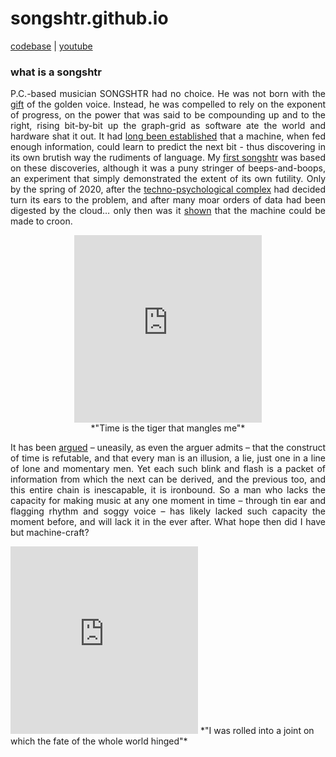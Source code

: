 # songshtr.github.io
<a href="https://github.com/songeater">codebase</a> | 
<a href= "https://www.youtube.com/channel/UCVRpMo19NwYKloFhnw6QzMg">youtube</a>

### what is a songshtr

<p style="text-align: justify">P.C.-based musician SONGSHTR had no choice.  He was not born with the <a href= "https://www.lyricsfreak.com/l/leonard+cohen/tower+of+song_20082815.html" target="_blank">gift</a> of the golden voice.  Instead, he was compelled to rely on the exponent of progress, on the power that was said to be compounding up and to the right, rising bit-by-bit up the graph-grid as software ate the world and hardware shat it out.  It had <a href="https://karpathy.github.io/2015/05/21/rnn-effectiveness/" target="_blank">long been established</a> that a machine, when fed enough information, could learn to predict the next bit - thus discovering in its own brutish way the rudiments of language.  My <a href="https://github.com/songeater/SONGSHTR" target="_blank">first songshtr</a> was based on these discoveries, although it was a puny stringer of beeps-and-boops, an experiment that simply demonstrated the extent of its own futility.  Only by the spring of 2020, after the <a href="https://openai.com/" target="_blank">techno-psychological complex</a> had decided turn its ears to the problem, and after many moar orders of data had been digested by the cloud… only then was it <a href="https://arxiv.org/abs/2005.00341" target="_blank">shown</a> that the machine could be made to croon.</p>

<p align="center"><iframe width="300" height="300" src="https://www.youtube.com/embed/AeldeY0RaNA" title="YouTube video player" frameborder="0" allow="accelerometer; autoplay; clipboard-write; encrypted-media; gyroscope; picture-in-picture" allowfullscreen></iframe>
<br>*"Time is the tiger that mangles me"*</p>

<p style="text-align: justify">It has been <a href= "https://www.gwern.net/docs/borges/1947-borges-anewrefutationoftime.pdf" target="_blank">argued</a> – uneasily, as even the arguer admits – that the construct of time is refutable, and that every man is an illusion, a lie, just one in a line of lone and momentary men.  Yet each such blink and flash is a packet of information from which the next can be derived, and the previous too, and this entire chain is inescapable, it is ironbound.  So a man who lacks the capacity for making music at any one moment in time – through tin ear and flagging rhythm and soggy voice – has likely lacked such capacity the moment before, and will lack it in the ever after.  What hope then did I have but machine-craft?</p>

<iframe width="300" height="300" src="https://www.youtube.com/embed/_lcCJzfXl50" title="YouTube video player" frameborder="0" allow="accelerometer; autoplay; clipboard-write; encrypted-media; gyroscope; picture-in-picture" allowfullscreen></iframe>
*"I was rolled into a joint on which the fate of the whole world hinged"*
